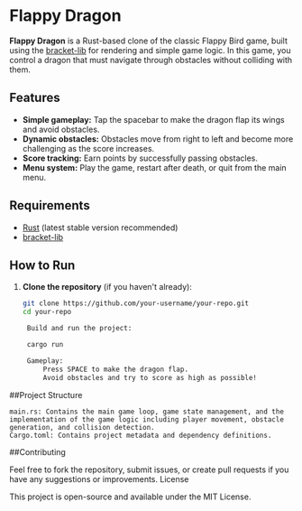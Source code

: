 # Flappy Dragon

**Flappy Dragon** is a Rust-based clone of the classic Flappy Bird game, built using the [bracket-lib](https://github.com/amethyst/bracket-lib) for rendering and simple game logic. In this game, you control a dragon that must navigate through obstacles without colliding with them.

## Features

- **Simple gameplay:** Tap the spacebar to make the dragon flap its wings and avoid obstacles.
- **Dynamic obstacles:** Obstacles move from right to left and become more challenging as the score increases.
- **Score tracking:** Earn points by successfully passing obstacles.
- **Menu system:** Play the game, restart after death, or quit from the main menu.

## Requirements

- [Rust](https://www.rust-lang.org/) (latest stable version recommended)
- [bracket-lib](https://github.com/amethyst/bracket-lib)

## How to Run

1. **Clone the repository** (if you haven't already):
   ```bash
   git clone https://github.com/your-username/your-repo.git
   cd your-repo

    Build and run the project:

    cargo run

    Gameplay:
        Press SPACE to make the dragon flap.
        Avoid obstacles and try to score as high as possible!

##Project Structure

    main.rs: Contains the main game loop, game state management, and the implementation of the game logic including player movement, obstacle generation, and collision detection.
    Cargo.toml: Contains project metadata and dependency definitions.

##Contributing

Feel free to fork the repository, submit issues, or create pull requests if you have any suggestions or improvements.
License

This project is open-source and available under the MIT License.
